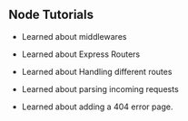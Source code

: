 ## Node Tutorials

- Learned about middlewares

- Learned about Express Routers

- Learned about Handling different routes

- Learned about parsing incoming requests

- Learned about adding a 404 error page.
